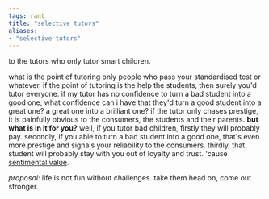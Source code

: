 ```yaml
---
tags: rant
title: "selective tutors"
aliases:
- "selective tutors"
---
```


to the tutors who only tutor smart children.

what is the point of tutoring only people who pass your standardised test or whatever. if the point of tutoring is the help the students, then surely you'd tutor everyone. if my tutor has no confidence to turn a bad student into a good one, what confidence can i have that they'd turn a good student into a great one? a great one into a brilliant one? if the tutor only chases prestige, it is painfully obvious to the consumers, the students and their parents. **but what is in it for you?** well, if you tutor bad children, firstly they will probably pay. secondly, if you able to turn a bad student into a good one, that's even more prestige and signals your reliability to the consumers. thirdly, that student will probably stay with you out of loyalty and trust. 'cause [sentimental value](sentimentalValue.md).

*proposal*: life is not fun without challenges. take them head on, come out stronger.